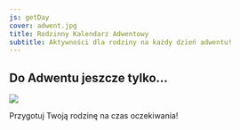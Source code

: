 ```yaml
---
js: getDay
cover: adwent.jpg
title: Rodzinny Kalendarz Adwentowy
subtitle: Aktywności dla rodziny na każdy dzień adwentu!
---
```



## Do Adwentu jeszcze tylko…

![](https://nozbe.net/gif/2020-11-29_pl_FF2C55.gif)

Przygotuj Twoją rodzinę na czas oczekiwania!